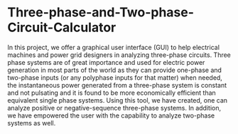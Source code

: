 # Three-phase-and-Two-phase-Circuit-Calculator
In this project, we offer a graphical user interface (GUI) to help electrical machines and power grid designers in analyzing three-phase circuits. Three phase systems are of great importance and used for electric power generation in most parts of the world as they can provide one-phase and two-phase inputs (or any polyphase inputs for that matter) when needed, the instantaneous power generated from a three-phase system is constant and not pulsating and it is found to be more economically efficient than equivalent single phase systems. Using this tool, we have created, one can analyze positive or negative-sequence three-phase systems. In addition, we have empowered the user with the capability to analyze two-phase systems as well.
